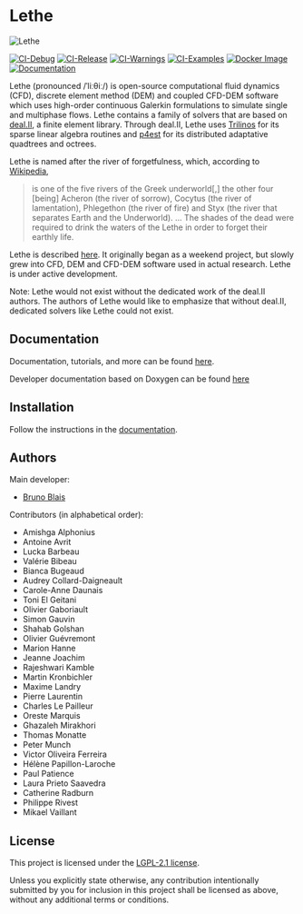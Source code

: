 # Lethe

![Lethe](logo/logo_black.png?raw=true)

[![CI-Debug](https://github.com/lethe-cfd/lethe/actions/workflows/main_debug.yml/badge.svg)](https://github.com/lethe-cfd/lethe/actions/workflows/main_debug.yml)
[![CI-Release](https://github.com/lethe-cfd/lethe/actions/workflows/main_release.yml/badge.svg)](https://github.com/lethe-cfd/lethe/actions/workflows/main_release.yml)
[![CI-Warnings](https://github.com/lethe-cfd/lethe/actions/workflows/main_warnings.yml/badge.svg)](https://github.com/lethe-cfd/lethe/actions/workflows/main_warnings.yml)
[![CI-Examples](https://github.com/lethe-cfd/lethe/actions/workflows/main_parameter_files.yml/badge.svg)](https://github.com/lethe-cfd/lethe/actions/workflows/main_parameter_files.yml)
[![Docker Image](https://github.com/lethe-cfd/lethe/actions/workflows/docker.yml/badge.svg)](https://github.com/lethe-cfd/lethe/actions/workflows/docker.yml)
[![Documentation](https://github.com/lethe-cfd/lethe/actions/workflows/doc-github-pages.yml/badge.svg)](https://github.com/lethe-cfd/lethe/actions/workflows/doc-github-pages.yml)

Lethe (pronounced /ˈliːθiː/) is open-source computational fluid dynamics
(CFD), discrete element method (DEM) and coupled CFD-DEM
software which uses high-order continuous Galerkin formulations to
simulate single and multiphase flows.
Lethe contains a family of solvers that are based on
[deal.II](https://www.dealii.org/), a finite element library.
Through deal.II, Lethe uses [Trilinos](https://trilinos.github.io/) for
its sparse linear algebra routines and [p4est](https://www.p4est.org/)
for its distributed adaptative quadtrees and octrees.

Lethe is named after the river of forgetfulness, which, according to
[Wikipedia](https://en.wikipedia.org/wiki/Lethe),

> is one of the five rivers of the Greek underworld\[,\] the other four
> \[being\] Acheron (the river of sorrow), Cocytus (the river of
> lamentation), Phlegethon (the river of fire) and Styx (the river that
> separates Earth and the Underworld).
> …
> The shades of the dead were required to drink the waters of the Lethe
> in order to forget their earthly life.

Lethe is described [here](https://doi.org/10.1016/j.softx.2020.100579).
It originally began as a weekend project, but slowly grew into CFD, DEM and CFD-DEM
software used in actual research. Lethe is under active development. 


Note: Lethe would not exist without the dedicated work of the deal.II
authors.
The authors of Lethe would like to emphasize that without deal.II,
dedicated solvers like Lethe could not exist.

## Documentation

Documentation, tutorials, and more can be found 
[here](https://lethe-cfd.github.io/lethe/html_documentation/index.html).

Developer documentation based on Doxygen can be found 
[here](https://lethe-cfd.github.io/lethe/html_doxygen/index.html)

## Installation

Follow the instructions in the
[documentation](https://lethe-cfd.github.io/lethe/installation/installation.html).

## Authors

Main developer:

- [Bruno Blais](https://www.polymtl.ca/expertises/en/blais-bruno)

Contributors (in alphabetical order):

- Amishga Alphonius
- Antoine Avrit
- Lucka Barbeau
- Valérie Bibeau
- Bianca Bugeaud
- Audrey Collard-Daigneault
- Carole-Anne Daunais
- Toni El Geitani
- Olivier Gaboriault
- Simon Gauvin
- Shahab Golshan
- Olivier Guévremont
- Marion Hanne
- Jeanne Joachim
- Rajeshwari Kamble
- Martin Kronbichler
- Maxime Landry
- Pierre Laurentin
- Charles Le Pailleur
- Oreste Marquis
- Ghazaleh Mirakhori
- Thomas Monatte
- Peter Munch
- Victor Oliveira Ferreira
- Hélène Papillon-Laroche
- Paul Patience
- Laura Prieto Saavedra
- Catherine Radburn
- Philippe Rivest
- Mikael Vaillant

## License

This project is licensed under the [LGPL-2.1 license](LICENSE).

Unless you explicitly state otherwise, any contribution intentionally
submitted by you for inclusion in this project shall be licensed as
above, without any additional terms or conditions.
